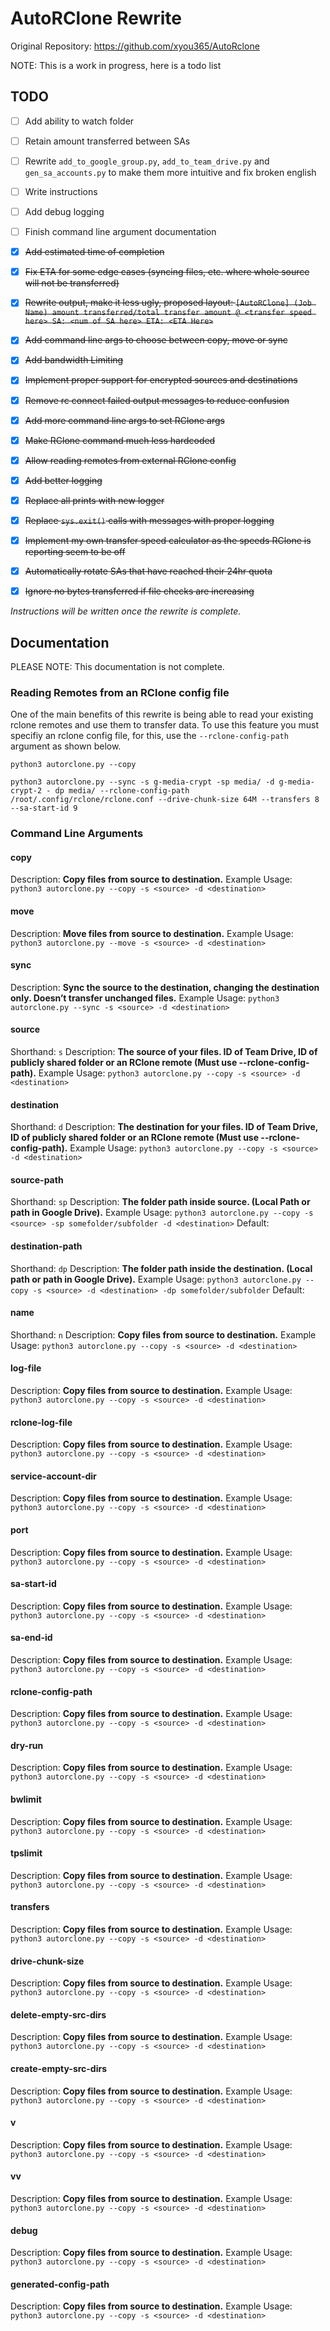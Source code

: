 # AutoRClone Rewrite

Original Repository: https://github.com/xyou365/AutoRclone

NOTE: This is a work in progress, here is a todo list

## TODO

- [ ] Add ability to watch folder
- [ ] Retain amount transferred between SAs
- [ ] Rewrite `add_to_google_group.py`, `add_to_team_drive.py` and `gen_sa_accounts.py` to make them more intuitive and fix broken english
- [ ] Write instructions
- [ ] Add debug logging
- [ ] Finish command line argument documentation


- [x] ~~Add estimated time of completion~~
- [x] ~~Fix ETA for some edge cases (syncing files, etc. where whole source will not be transferred)~~
- [x] ~~Rewrite output, make it less ugly, proposed layout: `[AutoRClone] (Job Name) amount transferred/total transfer amount @ <transfer speed here> SA: <num of SA here> ETA: <ETA Here>`~~
- [x] ~~Add command line args to choose between copy, move or sync~~
- [x] ~~Add bandwidth Limiting~~
- [x] ~~Implement proper support for encrypted sources and destinations~~
- [x] ~~Remove rc connect failed output messages to reduce confusion~~
- [x] ~~Add more command line args to set RClone args~~
- [x] ~~Make RClone command much less hardcoded~~
- [x] ~~Allow reading remotes from external RClone config~~
- [x] ~~Add better logging~~
- [x] ~~Replace all prints with new logger~~
- [x] ~~Replace `sys.exit()` calls with messages with proper logging~~
- [x] ~~Implement my own transfer speed calculator as the speeds RClone is reporting seem to be off~~
- [x] ~~Automatically rotate SAs that have reached their 24hr quota~~
- [x] ~~Ignore no bytes transferred if file checks are increasing~~

*Instructions will be written once the rewrite is complete.*

## Documentation

PLEASE NOTE: This documentation is not complete.

### Reading Remotes from an RClone config file

One of the main benefits of this rewrite is being able to read your existing rclone remotes and use them to transfer data. To use this feature you must specifiy an rclone config file, for this, use the `--rclone-config-path` argument as shown below.

`python3 autorclone.py --copy `

`python3 autorclone.py --sync -s g-media-crypt -sp media/ -d g-media-crypt-2 -
dp media/ --rclone-config-path /root/.config/rclone/rclone.conf --drive-chunk-size 64M --transfers 8  --sa-start-id 9`

### Command Line Arguments

#### copy

Description: **Copy files from source to destination.**
Example Usage: `python3 autorclone.py --copy -s <source> -d <destination>`

#### move

Description: **Move files from source to destination.**
Example Usage: `python3 autorclone.py --move -s <source> -d <destination>`

#### sync

Description: **Sync the source to the destination, changing the destination only. Doesn’t transfer unchanged files.**
Example Usage: `python3 autorclone.py --sync -s <source> -d <destination>`

#### source

Shorthand: `s`
Description: **The source of your files. ID of Team Drive, ID of publicly shared folder or an RClone remote (Must use --rclone-config-path).**
Example Usage: `python3 autorclone.py --copy -s <source> -d <destination>`

#### destination

Shorthand: `d`
Description: **The destination for your files. ID of Team Drive, ID of publicly shared folder or an RClone remote (Must use --rclone-config-path).**
Example Usage: `python3 autorclone.py --copy -s <source> -d <destination>`

#### source-path

Shorthand: `sp`
Description: **The folder path inside source. (Local Path or path in Google Drive).**
Example Usage: `python3 autorclone.py --copy -s <source> -sp somefolder/subfolder -d <destination>`
Default: 

#### destination-path

Shorthand: `dp`
Description: **The folder path inside the destination. (Local path or path in Google Drive).**
Example Usage: `python3 autorclone.py --copy -s <source> -d <destination> -dp somefolder/subfolder`
Default: 

#### name

Shorthand: `n`
Description: **Copy files from source to destination.**
Example Usage: `python3 autorclone.py --copy -s <source> -d <destination>`

#### log-file

Description: **Copy files from source to destination.**
Example Usage: `python3 autorclone.py --copy -s <source> -d <destination>`

#### rclone-log-file

Description: **Copy files from source to destination.**
Example Usage: `python3 autorclone.py --copy -s <source> -d <destination>`

#### service-account-dir

Description: **Copy files from source to destination.**
Example Usage: `python3 autorclone.py --copy -s <source> -d <destination>`

#### port

Description: **Copy files from source to destination.**
Example Usage: `python3 autorclone.py --copy -s <source> -d <destination>`

#### sa-start-id

Description: **Copy files from source to destination.**
Example Usage: `python3 autorclone.py --copy -s <source> -d <destination>`

#### sa-end-id

Description: **Copy files from source to destination.**
Example Usage: `python3 autorclone.py --copy -s <source> -d <destination>`

#### rclone-config-path

Description: **Copy files from source to destination.**
Example Usage: `python3 autorclone.py --copy -s <source> -d <destination>`

#### dry-run

Description: **Copy files from source to destination.**
Example Usage: `python3 autorclone.py --copy -s <source> -d <destination>`

#### bwlimit

Description: **Copy files from source to destination.**
Example Usage: `python3 autorclone.py --copy -s <source> -d <destination>`

#### tpslimit

Description: **Copy files from source to destination.**
Example Usage: `python3 autorclone.py --copy -s <source> -d <destination>`

#### transfers

Description: **Copy files from source to destination.**
Example Usage: `python3 autorclone.py --copy -s <source> -d <destination>`

#### drive-chunk-size

Description: **Copy files from source to destination.**
Example Usage: `python3 autorclone.py --copy -s <source> -d <destination>`

#### delete-empty-src-dirs

Description: **Copy files from source to destination.**
Example Usage: `python3 autorclone.py --copy -s <source> -d <destination>`

#### create-empty-src-dirs

Description: **Copy files from source to destination.**
Example Usage: `python3 autorclone.py --copy -s <source> -d <destination>`

#### v

Description: **Copy files from source to destination.**
Example Usage: `python3 autorclone.py --copy -s <source> -d <destination>`

#### vv

Description: **Copy files from source to destination.**
Example Usage: `python3 autorclone.py --copy -s <source> -d <destination>`

#### debug

Description: **Copy files from source to destination.**
Example Usage: `python3 autorclone.py --copy -s <source> -d <destination>`

#### generated-config-path

Description: **Copy files from source to destination.**
Example Usage: `python3 autorclone.py --copy -s <source> -d <destination>`